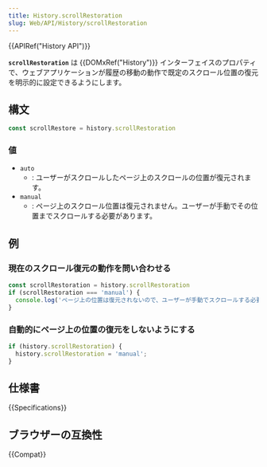```yaml
---
title: History.scrollRestoration
slug: Web/API/History/scrollRestoration
---
```


{{APIRef("History API")}}

**`scrollRestoration`** は {{DOMxRef("History")}} インターフェイスのプロパティで、ウェブアプリケーションが履歴の移動の動作で既定のスクロール位置の復元を明示的に設定できるようにします。

## 構文

```js
const scrollRestore = history.scrollRestoration
```

### 値

- `auto`
  - : ユーザーがスクロールしたページ上のスクロールの位置が復元されます。
- `manual`
  - : ページ上のスクロール位置は復元されません。ユーザーが手動でその位置までスクロールする必要があります。

## 例

### 現在のスクロール復元の動作を問い合わせる

```js
const scrollRestoration = history.scrollRestoration
if (scrollRestoration === 'manual') {
  console.log('ページ上の位置は復元されないので、ユーザーが手動でスクロールする必要があります。');
}
```

### 自動的にページ上の位置の復元をしないようにする

```js
if (history.scrollRestoration) {
  history.scrollRestoration = 'manual';
}
```

## 仕様書

{{Specifications}}

## ブラウザーの互換性

{{Compat}}
